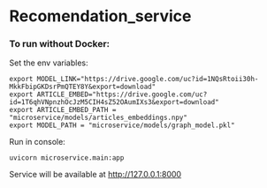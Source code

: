# Recomendation_service

### To run without Docker:
Set the env variables:
~~~
export MODEL_LINK="https://drive.google.com/uc?id=1NQsRtoii30h-MkkFbipGKDsrPmQTEY8Y&export=download"
export ARTICLE_EMBED="https://drive.google.com/uc?id=1T6qhVNpnzhOcJzM5CIH4sZ52OAumIXs3&export=download"
export ARTICLE_EMBED_PATH = "microservice/models/articles_embeddings.npy"
export MODEL_PATH = "microservice/models/graph_model.pkl"
~~~
Run in console:
~~~
uvicorn microservice.main:app
~~~
Service will be available at http://127.0.0.1:8000
